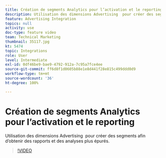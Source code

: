 ```yaml
---
title: Création de segments Analytics pour l’activation et le reporting
description: Utilisation des dimensions Advertising  pour créer des segments afin dʼobtenir des rapports et des analyses plus épurés.
feature: Advertising Integration
topics: null
activity: use
doc-type: feature video
team: Technical Marketing
thumbnail: 35117.jpg
kt: 5474
topic: Integrations
role: User
level: Intermediate
exl-id: 0df46be9-bae9-4792-912a-7c95a7fce4ee
source-git-commit: ff6d8f1d0605b88e1e8d441f28e815c499ddd0d9
workflow-type: tm+mt
source-wordcount: '36'
ht-degree: 100%

---
```


# Création de segments Analytics pour l’activation et le reporting

Utilisation des dimensions Advertising  pour créer des segments afin dʼobtenir des rapports et des analyses plus épurés.

>[!VIDEO](https://video.tv.adobe.com/v/35117/?quality=12&learn=on)
